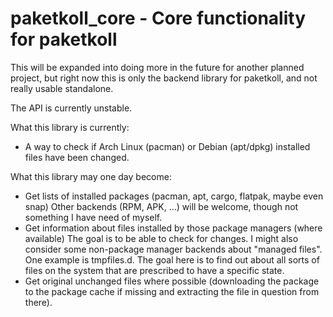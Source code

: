 # paketkoll_core - Core functionality for paketkoll

This will be expanded into doing more in the future for another planned project,
but right now this is only the backend library for paketkoll, and not really
usable standalone.

The API is currently unstable.

What this library is currently:

* A way to check if Arch Linux (pacman) or Debian (apt/dpkg) installed files have been changed.

What this library may one day become:

* Get lists of installed packages (pacman, apt, cargo, flatpak, maybe even snap)
  Other backends (RPM, APK, ...) will be welcome, though not something I have need
  of myself.
* Get information about files installed by those package managers (where available)
  The goal is to be able to check for changes. I might also consider some non-package
  manager backends about "managed files". One example is tmpfiles.d. The goal here is
  to find out about all sorts of files on the system that are prescribed to have a
  specific state.
* Get original unchanged files where possible (downloading the package to the package
  cache if missing and extracting the file in question from there).
